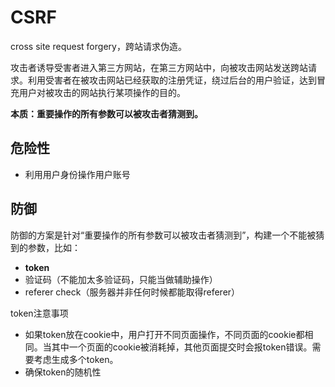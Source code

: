 # CSRF

cross site request forgery，跨站请求伪造。

攻击者诱导受害者进入第三方网站，在第三方网站中，向被攻击网站发送跨站请求。利用受害者在被攻击网站已经获取的注册凭证，绕过后台的用户验证，达到冒充用户对被攻击的网站执行某项操作的目的。

**本质：重要操作的所有参数可以被攻击者猜测到。**

## 危险性

* 利用用户身份操作用户账号

## 防御

防御的方案是针对“重要操作的所有参数可以被攻击者猜测到”，构建一个不能被猜到的参数，比如：

* **token**
* 验证码（不能加太多验证码，只能当做辅助操作）
* referer check（服务器并非任何时候都能取得referer）

token注意事项

* 如果token放在cookie中，用户打开不同页面操作，不同页面的cookie都相同。当其中一个页面的cookie被消耗掉，其他页面提交时会报token错误。需要考虑生成多个token。
* 确保token的随机性

